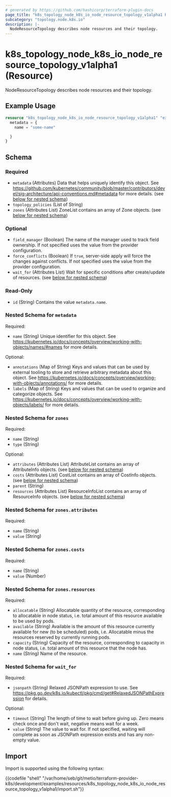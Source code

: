 ```yaml
---
# generated by https://github.com/hashicorp/terraform-plugin-docs
page_title: "k8s_topology_node_k8s_io_node_resource_topology_v1alpha1 Resource - terraform-provider-k8s"
subcategory: "topology.node.k8s.io"
description: |-
  NodeResourceTopology describes node resources and their topology.
---
```


# k8s_topology_node_k8s_io_node_resource_topology_v1alpha1 (Resource)

NodeResourceTopology describes node resources and their topology.

## Example Usage

```terraform
resource "k8s_topology_node_k8s_io_node_resource_topology_v1alpha1" "example" {
  metadata = {
    name = "some-name"

  }
}
```

<!-- schema generated by tfplugindocs -->
## Schema

### Required

- `metadata` (Attributes) Data that helps uniquely identify this object. See https://github.com/kubernetes/community/blob/master/contributors/devel/sig-architecture/api-conventions.md#metadata for more details. (see [below for nested schema](#nestedatt--metadata))
- `topology_policies` (List of String)
- `zones` (Attributes List) ZoneList contains an array of Zone objects. (see [below for nested schema](#nestedatt--zones))

### Optional

- `field_manager` (Boolean) The name of the manager used to track field ownership. If not specified uses the value from the provider configuration.
- `force_conflicts` (Boolean) If `true`, server-side apply will force the changes against conflicts. If not specified uses the value from the provider configuration.
- `wait_for` (Attributes List) Wait for specific conditions after create/update of resources. (see [below for nested schema](#nestedatt--wait_for))

### Read-Only

- `id` (String) Contains the value `metadata.name`.

<a id="nestedatt--metadata"></a>
### Nested Schema for `metadata`

Required:

- `name` (String) Unique identifier for this object. See https://kubernetes.io/docs/concepts/overview/working-with-objects/names/#names for more details.

Optional:

- `annotations` (Map of String) Keys and values that can be used by external tooling to store and retrieve arbitrary metadata about this object. See https://kubernetes.io/docs/concepts/overview/working-with-objects/annotations/ for more details.
- `labels` (Map of String) Keys and values that can be used to organize and categorize objects. See https://kubernetes.io/docs/concepts/overview/working-with-objects/labels/ for more details.


<a id="nestedatt--zones"></a>
### Nested Schema for `zones`

Required:

- `name` (String)
- `type` (String)

Optional:

- `attributes` (Attributes List) AttributeList contains an array of AttributeInfo objects. (see [below for nested schema](#nestedatt--zones--attributes))
- `costs` (Attributes List) CostList contains an array of CostInfo objects. (see [below for nested schema](#nestedatt--zones--costs))
- `parent` (String)
- `resources` (Attributes List) ResourceInfoList contains an array of ResourceInfo objects. (see [below for nested schema](#nestedatt--zones--resources))

<a id="nestedatt--zones--attributes"></a>
### Nested Schema for `zones.attributes`

Required:

- `name` (String)
- `value` (String)


<a id="nestedatt--zones--costs"></a>
### Nested Schema for `zones.costs`

Required:

- `name` (String)
- `value` (Number)


<a id="nestedatt--zones--resources"></a>
### Nested Schema for `zones.resources`

Required:

- `allocatable` (String) Allocatable quantity of the resource, corresponding to allocatable in node status, i.e. total amount of this resource available to be used by pods.
- `available` (String) Available is the amount of this resource currently available for new (to be scheduled) pods, i.e. Allocatable minus the resources reserved by currently running pods.
- `capacity` (String) Capacity of the resource, corresponding to capacity in node status, i.e. total amount of this resource that the node has.
- `name` (String) Name of the resource.



<a id="nestedatt--wait_for"></a>
### Nested Schema for `wait_for`

Required:

- `jsonpath` (String) Relaxed JSONPath expression to use. See https://pkg.go.dev/k8s.io/kubectl/pkg/cmd/get#RelaxedJSONPathExpression for details.

Optional:

- `timeout` (String) The length of time to wait before giving up. Zero means check once and don't wait, negative means wait for a week.
- `value` (String) The value to wait for. If not specified, waiting will complete as soon as JSONPath expression exists and has any non-empty value.

## Import

Import is supported using the following syntax:

{{codefile "shell" "/var/home/seb/git/metio/terraform-provider-k8s/development/examples/resources/k8s_topology_node_k8s_io_node_resource_topology_v1alpha1/import.sh"}}
